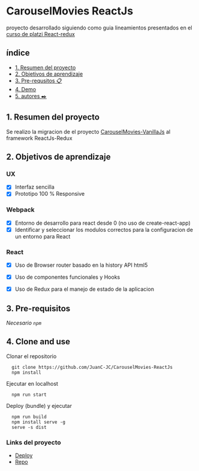 # CarouselMovies ReactJs

proyecto desarrollado siguiendo como guia lineamientos presentados en el [curso de platzi React-redux ](https://platzi.com/cursos/react-router-redux/)

## índice
* [1. Resumen del proyecto](#1-resumen-del-proyecto)
* [2. Objetivos de aprendizaje](#2-objetivos-de-aprendizaje)
* [3. Pre-requsitos 📋](#4-pre-requisitos)
* [4. Demo](#5-demo)
* [5. autores ✒️](#5-autores)


## 1. Resumen del proyecto
Se realizo la migracion de el proyecto [CarouselMovies-VanillaJs](https://github.com/JuanC-JC/CarouselMovies-VanillaJs) al framework ReactJs-Redux


## 2. Objetivos de aprendizaje

### UX

- [x] Interfaz sencilla
- [x] Prototipo 100 % Responsive

### Webpack

- [x] Entorno de desarrollo para react desde 0 (no uso de create-react-app)
- [x] Identificar y seleccionar los modulos correctos para la configuracion de un entorno para React

### React

- [x] Uso de Browser router basado en la history API html5
- [x] Uso de componentes funcionales y Hooks
- [x] Uso de Redux para el manejo de estado de la aplicacion


## 3. Pre-requisitos

_Necesario `npm`_


## 4. Clone and use 

Clonar el repositorio 
~~~
  git clone https://github.com/JuanC-JC/CarouselMovies-ReactJs
  npm install 
~~~

Ejecutar en localhost
~~~
  npm run start
~~~

Deploy (bundle) y ejecutar
~~~
  npm run build
  npm install serve -g 
  serve -s dist
~~~

### Links del proyecto
- [Deploy](https://carouselmovies.netlify.app/)
- [Repo](https://github.com/JuanC-JC/CarouselMovies-ReactJs)
